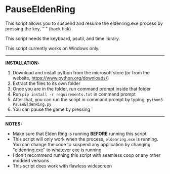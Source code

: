 # PauseEldenRing



This script allows you to suspend and resume the eldenring.exe process by pressing the key, "`" (back tick)

This script needs the keyboard, psutil, and time library.

This script currently works on Windows only.

---

**INSTALLATION:**
1. Download and install python from the microsoft store (or from the website, https://www.python.org/downloads/)
2. Extract the files to its own folder
3. Once you are in the folder, run command prompt inside that folder
4. Run `pip install -r requirements.txt` in command prompt
5. After that, you can run the script in command prompt by typing, `python3 PauseEldenRing.py`
6. You can pause the game by pressing ` 
---
**NOTES:**
- Make sure that Elden Ring is running **BEFORE** running this script
- This script will only work when the process, `eldenring.exe` is running. You can change the code to suspend any application by changing "eldenring.exe" to whatever exe is running
- I don't recommend running this script with seamless coop or any other modded versions
- This script does work with flawless widescreen

